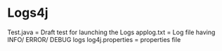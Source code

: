# Logs4j


Test.java = Draft test for launching the Logs
applog.txt = Log file having INFO/ ERROR/ DEBUG logs
log4j.properties = properties file

